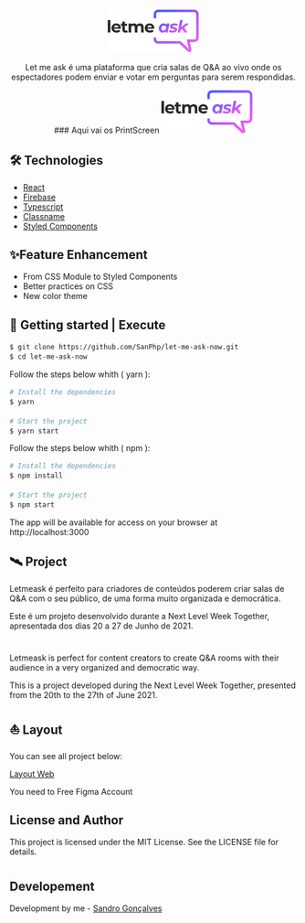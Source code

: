 <p align="center">
   <img alt="Letmeask" src="src/assets/images/logo.svg" width="160px">
   <p align="center">Let me ask é uma plataforma que cria salas de Q&A ao vivo onde os espectadores podem enviar e votar em perguntas para serem respondidas.</p>
</p>

<p align="center">
   ### Aqui vai os PrintScreen
   <img alt="Letmeask" src="src/assets/images/logo.svg" width="160px">
</p>

## 🛠 Technologies

- [React](https://reactjs.org/)
- [Firebase](https://firebase.google.com/)
- [Typescript](https://reactjs.org/)
- [Classname](https://www.npmjs.com/package/classnames)
- [Styled Components](https://styled-components.com/)

## ✨Feature Enhancement
- From CSS Module to Styled Components
- Better practices on CSS
- New color theme

## 📐 Getting started | Execute 

```bash
$ git clone https://github.com/SanPhp/let-me-ask-now.git
$ cd let-me-ask-now
```

Follow the steps below whith ( yarn ):
```bash
# Install the dependencies
$ yarn

# Start the project
$ yarn start
```
Follow the steps below whith ( npm ):
```bash
# Install the dependencies
$ npm install

# Start the project
$ npm start
```

The app will be available for access on your browser at http://localhost:3000

## 🛰 Project
Letmeask é perfeito para criadores de conteúdos poderem criar salas de Q&A com o seu público, de uma forma muito organizada e democrática.

Este é um projeto desenvolvido durante a Next Level Week Together, apresentada dos dias 20 a 27 de Junho de 2021.
#

Letmeask is perfect for content creators to create Q&A rooms with their audience in a very organized and democratic way.

This is a project developed during the Next Level Week Together, presented from the 20th to the 27th of June 2021.

## ⛵ Layout
You can see all project below:

[Layout Web](https://www.figma.com/file/QnGybn9gXPecwt8jdhR46r/Letmeask-(Copy)?node-id=0%3A1)

You need to Free Figma Account 

## License and Author

This project is licensed under the MIT License. See the LICENSE file for details.
#

## Developement

Development by me - [Sandro Gonçalves](https://github.com/SanPhp)

